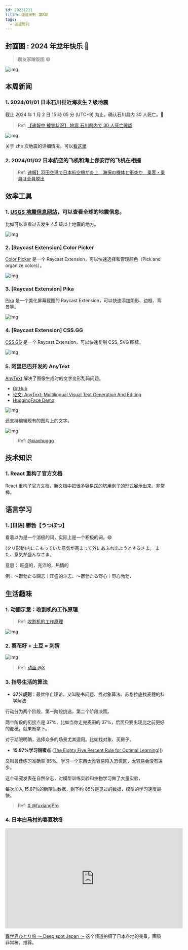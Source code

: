 ```yaml
---
id: 20231231
title: 遥遥周刊 第8期
tags:
  - 遥遥周刊
---
```


## 封面图 : 2024 年龙年快乐 🐲

> 朋友家蹭饭图 😄

![img](cover.jpg)

## 本周新闻

### 1. 2024/01/01 日本石川县近海发生 7 级地震

截止 2024 年 1 月 2 日 15 時 05 分 (UTC+9) 为止，确认石川县内 30 人死亡。:pray:

> Ref: [【速報中 被害状況】 地震 石川県内で 30 人死亡確認](https://www3.nhk.or.jp/news/html/20240102/k10014306401000.html)

![img](20240101_石川県地震.jpeg)

关于 zhe 次地震的详细情况，可以[看这里](https://earthquake.usgs.gov/earthquakes/eventpage/us6000m0xl/executive)

### 2. 2024/01/02 日本航空的飞机和海上保安厅的飞机在相撞

> Ref: [速報】羽田空港で日本航空機が炎上　海保の機体と衝突か　乗客・乗員は全員脱出](https://news.yahoo.co.jp/articles/87f5a37a479c6b7f5ac4da1271b56fdcea4c0d05)

## 效率工具

### 1. [USGS 地震信息网站](https://earthquake.usgs.gov/earthquakes/map/?extent=-80.81689,-29.17969&extent=84.5747,465.82031&range=search&baseLayer=ocean&search=%7B%22name%22:%22Search%20Results%22,%22params%22:%7B%22starttime%22:%222023-01-01%2000:00:00%22,%22endtime%22:%222024-01-01%2023:59:59%22,%22minmagnitude%22:4.5,%22orderby%22:%22time%22%7D%7D)，可以查看全球的地震信息。

比如可以查看过去发生 4.5 级以上地震的地方。

![img](4.5级以上地震的地方.jpeg)

### 2. [Raycast Extension] Color Picker

[Color Picker](https://www.raycast.com/thomas/color-picker) 是一个 Raycast Extension，可以快速选择和管理颜色（Pick and organize colors）。

![img](https://files.raycast.com/qu786bjp4o1b797b738jhs4bkfze)

### 3. [Raycast Extension] Pika

[Pika](https://www.raycast.com/rishi/pika) 是一个美化屏幕截图的 Raycast Extension，可以快速添加阴影、边框、背景等。

![img](https://files.raycast.com/2sule0sf9a1zifmlpm6teudg3qhb)

### 4. [Raycast Extension] CSS.GG

[CSS.GG](https://www.raycast.com/astrit/css-gg) 是一个 Raycast Extension，可以快速复制 CSS, SVG 图标。

![img](https://files.raycast.com/co8mgdlnv5l40uw87xsmse156b5e)

### 5. 阿里巴巴开发的 AnyText

[AnyText](https://github.com/tyxsspa/AnyText) 解决了图像生成时的文字变形乱码问题。

- [GitHub](https://github.com/tyxsspa/AnyText)
- [论文: AnyText: Multilingual Visual Text Generation And Editing](https://arxiv.org/abs/2311.03054)
- [HuggingFace Demo](https://huggingface.co/spaces/modelscope/AnyText)

![img](anytext.png)

还支持编辑现有的图片上的文字。

![img](anytext-edit-image.jpeg)

> Ref: [@xiaohuggg](https://twitter.com/xiaohuggg/status/1742749153267257699)

## 技术知识

### 1. React 重构了官方文档

React 重构了官方文档，新文档中把很多容易[踩的坑用例子](https://react.dev/learn/escape-hatches)的形式展示出来，非常棒。

## 语言学习

### 1. [日语] 鬱勃【うつぼつ】

看着以为是一个消极的词，实际上是一个积极的词。:smile:

(タリ形動)内にこもっていた意気が高まって外にあふれ出ようとするさま。
また、意気が盛んなさま。

意思： 旺盛的，充沛的，热情的

例：～鬱勃たる闘志｜旺盛的斗志．～鬱勃たる野心｜野心勃勃．

## 生活趣味

### 1. 动画示意：收割机的工作原理

> Ref: [收割机的工作原理](https://twitter.com/newsNZcn/status/1740523514875252815)

![img](收割机的工作原理动画示意.jpeg)

### 2. 葵花籽 + 土豆 = 刺猬

![img](SunflowerSeedsPotatoesHedgehog.jpeg)

> Ref: [动画 @X](https://twitter.com/newsNZcn/status/1741873047261564954)

### 3. 指导生活的算法

- **37%规则**：最优停止理论，又叫秘书问题、找对象算法、苏格拉底找麦穗的科学解法

行动分为两个阶段，第一阶段挑选，第二个阶段决策。

两个阶段的衔接点是 37%，比如当你走完麦田的 37%，后面只要出现比之前更好的麦穗，就果断拿下。

对于期限明确，选择众多的场景尤其适用。比如找对象、买房子。

- **15.87%学习甜蜜点** ([The Eighty Five Percent Rule for Optimal Learning](https://www.biorxiv.org/content/10.1101/255182v1.full))])

又叫最佳练习准确率 85%。学习一个东西太难容易陷入恐慌区，太容易会没有进步。

这个研究发表在自然杂志，对模型训练实验和生物学习做了大量实验，

每次加入 15.87%的新陌生数据，剩下约 85%是见过的数据，模型的学习速度最快。

> Ref: [X @fuxiangPro](https://twitter.com/fuxiangPro/status/1742448244423360647)

### 4. 日本[白马村](https://zh.wikipedia.org/wiki/白馬村)的春夏秋冬

<iframe width="560" height="315" src="https://www.youtube.com/embed/2mpbOgC1dBs?si=guSsWAdjV7xtZoUV" title="YouTube video player" frameborder="0" allow="accelerometer; autoplay; clipboard-write; encrypted-media; gyroscope; picture-in-picture; web-share" allowfullscreen></iframe>

[異世界ひとり旅 ～ Deep spot Japan ～](https://www.youtube.com/@japan-travel) 这个频道拍摄了日本各地的美景，画质非常棒，推荐。
